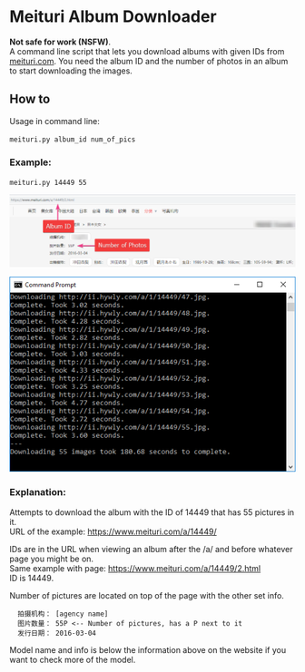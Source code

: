 # Meituri Album Downloader

**Not safe for work (NSFW)**.  
A command line script that lets you download albums with given IDs from [meituri.com](https://www.meituri.com/). You need the album ID and the number of photos in an album to start downloading the images.

## How to

Usage in command line:

`meituri.py album_id num_of_pics`

### Example:
`meituri.py 14449 55`

![](screenshot_site.png)

![](screenshot_cmd.png)
### Explanation:
Attempts to download the album with the ID of 14449 that has 55 pictures in it.  
URL of the example: https://www.meituri.com/a/14449/

IDs are in the URL when viewing an album after the /a/ and before whatever page you might be on.  
Same example with page:	https://www.meituri.com/a/14449/2.html  
ID is 14449.

Number of pictures are located on top of the page with the other set info.
```
  拍摄机构： [agency name]
  图片数量： 55P <-- Number of pictures, has a P next to it
  发行日期： 2016-03-04
```
Model name and info is below the information above on the website if you want to check more of the model.

